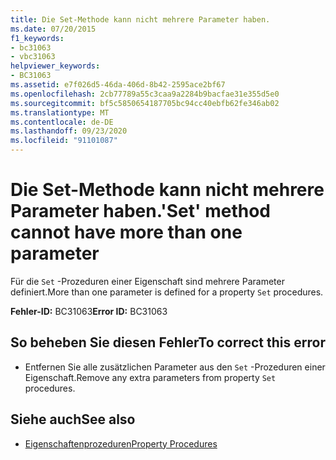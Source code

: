 ```yaml
---
title: Die Set-Methode kann nicht mehrere Parameter haben.
ms.date: 07/20/2015
f1_keywords:
- bc31063
- vbc31063
helpviewer_keywords:
- BC31063
ms.assetid: e7f026d5-46da-406d-8b42-2595ace2bf67
ms.openlocfilehash: 2cb77789a55c3caa9a2284b9bacfae31e355d5e0
ms.sourcegitcommit: bf5c5850654187705bc94cc40ebfb62fe346ab02
ms.translationtype: MT
ms.contentlocale: de-DE
ms.lasthandoff: 09/23/2020
ms.locfileid: "91101087"
---
```

# <a name="set-method-cannot-have-more-than-one-parameter"></a><span data-ttu-id="b458a-102">Die Set-Methode kann nicht mehrere Parameter haben.</span><span class="sxs-lookup"><span data-stu-id="b458a-102">'Set' method cannot have more than one parameter</span></span>

<span data-ttu-id="b458a-103">Für die `Set` -Prozeduren einer Eigenschaft sind mehrere Parameter definiert.</span><span class="sxs-lookup"><span data-stu-id="b458a-103">More than one parameter is defined for a property `Set` procedures.</span></span>  
  
 <span data-ttu-id="b458a-104">**Fehler-ID:** BC31063</span><span class="sxs-lookup"><span data-stu-id="b458a-104">**Error ID:** BC31063</span></span>  
  
## <a name="to-correct-this-error"></a><span data-ttu-id="b458a-105">So beheben Sie diesen Fehler</span><span class="sxs-lookup"><span data-stu-id="b458a-105">To correct this error</span></span>  
  
- <span data-ttu-id="b458a-106">Entfernen Sie alle zusätzlichen Parameter aus den `Set` -Prozeduren einer Eigenschaft.</span><span class="sxs-lookup"><span data-stu-id="b458a-106">Remove any extra parameters from property `Set` procedures.</span></span>  
  
## <a name="see-also"></a><span data-ttu-id="b458a-107">Siehe auch</span><span class="sxs-lookup"><span data-stu-id="b458a-107">See also</span></span>

- [<span data-ttu-id="b458a-108">Eigenschaftenprozeduren</span><span class="sxs-lookup"><span data-stu-id="b458a-108">Property Procedures</span></span>](../programming-guide/language-features/procedures/property-procedures.md)
